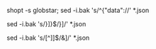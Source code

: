 
shopt -s globstar; sed -i.bak 's/^{"data"://' *.json

sed -i.bak 's/}\]}$/}]/' *.json

sed -i.bak 's/[^]]$/&]/' *.json